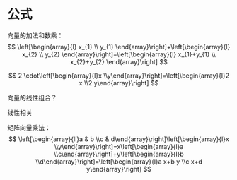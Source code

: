 # 公式

向量的加法和数乘：
$$
\left[\begin{array}{l}
x_{1} \\
y_{1}
\end{array}\right]+\left[\begin{array}{l}
x_{2} \\
y_{2}
\end{array}\right]=\left[\begin{array}{l}
x_{1}+y_{1} \\
x_{2}+y_{2}
\end{array}\right]
$$

$$
2 \cdot\left[\begin{array}{l}x \\y\end{array}\right]=\left[\begin{array}{l}2 x \\2 y\end{array}\right]
$$

向量的线性组合？

线性相关

矩阵向量乘法：
$$
\left[\begin{array}{ll}a & b \\c & d\end{array}\right]\left[\begin{array}{l}x \\y\end{array}\right]=x\left[\begin{array}{l}a \\c\end{array}\right]+y\left[\begin{array}{l}b \\d\end{array}\right]=\left[\begin{array}{l}a x+b y \\c x+d y\end{array}\right]
$$
